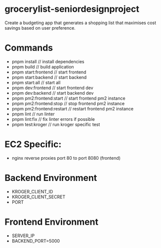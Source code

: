 # grocerylist-seniordesignproject
Create a budgeting app that generates a shopping list that maximises cost savings based on user preference.

# Commands
* pnpm install // install dependencies
* pnpm build // build application
* pnpm start:frontend // start frontend
* pnpm start:backend // start backend
* pnpm start:all // start all
* pnpm dev:frontend // start frontend dev
* pnpm dev:backend // start backend dev
* pnpm pm2:frontend:start // start frontend pm2 instance
* pnpm pm2:frontend:stop // stop frontend pm2 instance
* pnpm pm2:frontend:restart // restart frontend pm2 instance
* pnpm lint // run linter
* pnpm lint:fix // fix linter errors if possible
* pnpm test:kroger // run kroger specific test

# EC2 Specific:
* nginx reverse proxies port 80 to port 8080 (frontend)

# Backend Environment
* KROGER_CLIENT_ID
* KROGER_CLIENT_SECRET
* PORT

# Frontend Environment
* SERVER_IP
* BACKEND_PORT=5000